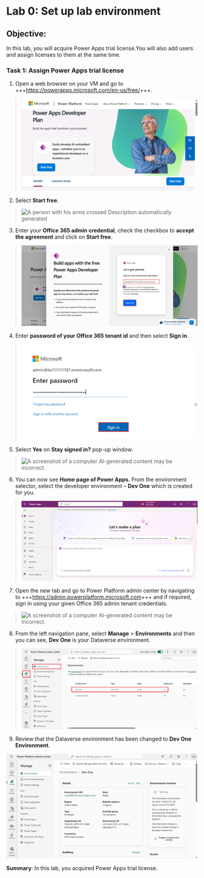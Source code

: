 # **Lab 0: Set up lab environment** #

## **Objective:** ##
In this lab, you will acquire Power Apps trial license.You will also add users and assign licenses to them at the same time.

### **Task 1: Assign** **Power Apps trial license** 

1.  Open a web browser on your VM and go to
    +++<https://powerapps.microsoft.com/en-us/free/>+++.

> ![](./media/image1.png)

2.  Select **Start free**.

> ![A person with his arms crossed Description automatically
> generated](./media/image2.png)

3.  Enter your **Office 365 admin credential**, check the checkbox to
    **accept the agreement** and click on **Start free**.

> ![](./media/image3.png)

4.  Enter **password of your Office 365 tenant id** and then select
    **Sign in**.

> ![](./media/image4.png)

5.  Select **Yes** on **Stay signed in?** pop-up window.

> ![A screenshot of a computer AI-generated content may be
> incorrect.](./media/image5.png)

6.  You can now see **Home page of Power Apps.** From the environment
    selector, select the developer environment – **Dev One** which is
    created for you.

> ![](./media/image6.png)

7.  Open the new tab and go to Power Platform admin center by navigating
    to +++<https://admin.powerplatform.microsoft.com>+++ and if
    required, sign in using your given Office 365 admin tenant
    credentials.

> ![A screenshot of a computer AI-generated content may be
> incorrect.](./media/image7.png)

8.  From the left navigation pane, select **Manage** \> **Environments**
    and then you can see, **Dev One** is your Dataverse environment.

> ![](./media/image8.png)

9.  Review that the Dataverse environment has been changed to **Dev One
    Environment**.

![](./media/image9.png)

**Summary**: In this lab, you acquired Power Apps trial license.



